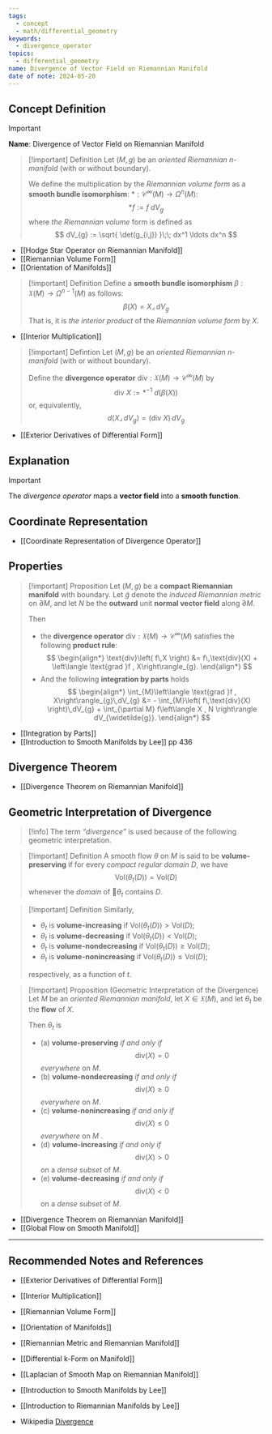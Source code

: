 ```yaml
---
tags:
  - concept
  - math/differential_geometry
keywords:
  - divergence_operator
topics:
  - differential_geometry
name: Divergence of Vector Field on Riemannian Manifold
date of note: 2024-05-20
---
```


## Concept Definition

>[!important]
>**Name**: Divergence of Vector Field on Riemannian Manifold

>[!important] Definition
>Let $(M, g)$ be an *oriented Riemannian $n$-manifold* (with or without boundary). 
>
>We define the multiplication by the *Riemannian volume form* as a **smooth bundle isomorphism**: $*: \mathcal{C}^{\infty}(M) \to \Omega^{n}(M)$:
>$$
>*f := f\; dV_{g}
>$$
>where *the Riemannian volume* form is defined as
>$$
>dV_{g} := \sqrt{ \det(g_{i,j}) }\;\; dx^1 \ldots dx^n
>$$

- [[Hodge Star Operator on Riemannian Manifold]]
- [[Riemannian Volume Form]]
- [[Orientation of Manifolds]]

>[!important] Definition
>Define a **smooth bundle isomorphism** $\beta: \mathfrak{X}(M) \to \Omega^{n-1}(M)$ as follows:
>$$
>\beta(X) = X \mathbin{\lrcorner }\,dV_{g}
>$$
>That is, it is *the interior product* of the *Riemannian volume form* by $X$.

- [[Interior Multiplication]]

>[!important] Defintion
>Let $(M, g)$ be an *oriented Riemannian $n$-manifold* (with or without boundary). 
>
>Define the **divergence operator** $\text{div}: \mathfrak{X}(M) \to \mathcal{C}^{\infty}(M)$ by
>$$
>\text{div }X := *^{-1}\;d\left( \beta(X) \right)
>$$
>or, equivalently, 
>$$
>d\left( X \mathbin{\lrcorner }\,dV_{g} \right) = \left( \text{div }X \right)\,dV_{g}
>$$

- [[Exterior Derivatives of Differential Form]]

## Explanation

>[!important]
>The *divergence operator* maps a **vector field** into a **smooth function**.


## Coordinate Representation

- [[Coordinate Representation of Divergence Operator]]


## Properties

>[!important] Proposition
>Let $(M, g)$ be a **compact Riemannian manifold** with boundary. Let $\widetilde{g}$ denote the *induced Riemannian metric* on $\partial M$, and let $N$ be the **outward** unit **normal vector field** along $\partial M$.
>
>Then 
>- the **divergence operator**  $\text{div}: \mathfrak{X}(M) \to \mathcal{C}^{\infty}(M)$   satisfies the following **product rule**: 
>  $$
> \begin{align*}
> \text{div}\left( f\,X \right) &= f\,\text{div}(X) + \left\langle \text{grad }f ,  X\right\rangle_{g}.
> \end{align*}
> $$
>- And the following **integration by parts** holds
>  $$
> \begin{align*}
>  \int_{M}\left\langle \text{grad }f ,  X\right\rangle_{g}\,dV_{g} &= - \int_{M}\left( f\,\text{div}(X)  \right)\,dV_{g} + \int_{\partial M} f\left\langle X , N \right\rangle dV_{\widetilde{g}}.
> \end{align*}
> $$


- [[Integration by Parts]]
- [[Introduction to Smooth Manifolds by Lee]] pp 436

## Divergence Theorem

- [[Divergence Theorem on Riemannian Manifold]]


## Geometric Interpretation of Divergence


>[!info]
>The term *“divergence”* is used because of the following geometric interpretation. 

>[!important] Definition
>A smooth flow $\theta$ on $M$ is said to be **volume-preserving** if for every *compact regular domain* $D$, we have 
>$$
>\text{Vol}\left( \theta_{t}(D) \right) = \text{Vol}\left( D \right)
>$$
>whenever the *domain* of $\theta_{t}$ contains $D$.

>[!important] Definition
>Similarly,
>- $\theta_{t}$ is  **volume-increasing** if $\text{Vol}\left( \theta_{t}(D) \right) > \text{Vol}\left( D \right)$;
>- $\theta_{t}$ is  **volume-decreasing** if $\text{Vol}\left( \theta_{t}(D) \right) < \text{Vol}\left( D \right)$;
>- $\theta_{t}$ is  **volume-nondecreasing** if $\text{Vol}\left( \theta_{t}(D) \right) \ge \text{Vol}\left( D \right)$;
>- $\theta_{t}$ is  **volume-nonincreasing** if $\text{Vol}\left( \theta_{t}(D) \right) \leq \text{Vol}\left( D \right)$;
>  
>respectively, as a function of $t$.

>[!important] Proposition (Geometric Interpretation of the Divergence)
>Let $M$ be an *oriented Riemannian manifold*, let $X \in \mathfrak{X}(M)$, and let $\theta_{t}$ be the **flow** of $X$. 
>
>Then $\theta_{t}$ is 
>- (a) **volume-preserving** *if and only if* $$\text{div}(X) = 0$$ *everywhere* on $M$.
>- (b) **volume-nondecreasing** *if and only if* $$\text{div}(X) \ge 0$$ *everywhere* on $M$.
>- (c) **volume-nonincreasing** *if and only if* $$\text{div}(X) \le 0$$ *everywhere* on $M$ . 
>- (d) **volume-increasing** *if and only if* $$\text{div}(X) > 0$$ on a *dense subset* of $M$. 
>- (e) **volume-decreasing** *if and only if* $$\text{div}(X) < 0$$ on a *dense subset* of $M$.

- [[Divergence Theorem on Riemannian Manifold]]
- [[Global Flow on Smooth Manifold]]




-----------
##  Recommended Notes and References

- [[Exterior Derivatives of Differential Form]]
- [[Interior Multiplication]]
- [[Riemannian Volume Form]]
- [[Orientation of Manifolds]]


- [[Riemannian Metric and Riemannian Manifold]]
- [[Differential k-Form on Manifold]]


- [[Laplacian of Smooth Map on Riemannian Manifold]]


- [[Introduction to Smooth Manifolds by Lee]]
- [[Introduction to Riemannian Manifolds by Lee]]
- Wikipedia [Divergence](https://en.wikipedia.org/wiki/Divergence)
